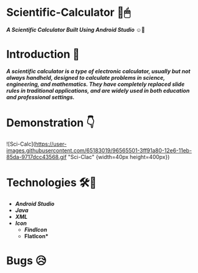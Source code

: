 # Scientific-Calculator :calling:🖱
__*A Scientific Calculator Built Using Android Studio*__ ☺🤞

# Introduction 🔗
__*A scientific calculator is a type of electronic calculator, usually but not always handheld, designed to calculate problems in science, engineering, and mathematics. They have completely replaced slide rules in traditional applications, and are widely used in both education and professional settings.*__

# Demonstration 👇

![Sci-Calc](https://user-images.githubusercontent.com/65183019/96565501-3ff91a80-12e6-11eb-85da-9717dcc43568.gif "Sci-Clac" {width=40px height=400px})

# Technologies 🛠🚀

* __*Android Studio*__
* __*Java*__
* __*XML*__
* __*Icon*__
  * __*FindIcon*__
  * __FlatIcon*__
  
# Bugs 😥

 

